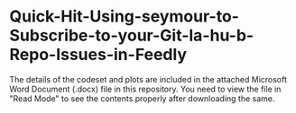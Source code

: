 # Quick-Hit-Using-seymour-to-Subscribe-to-your-Git-la-hu-b-Repo-Issues-in-Feedly

The details of the codeset and plots are included in the attached Microsoft Word Document (.docx) file in this repository. 
You need to view the file in "Read Mode" to see the contents properly after downloading the same.

